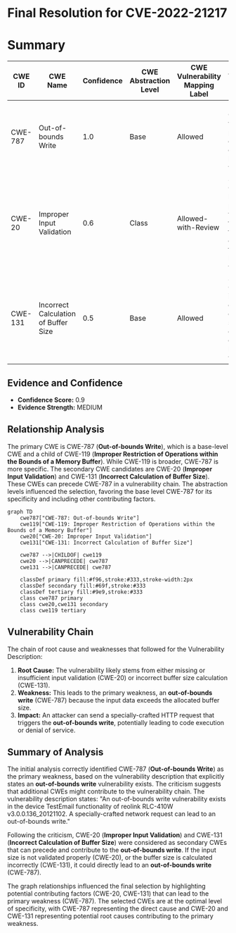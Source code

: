 # Final Resolution for CVE-2022-21217

# Summary
| CWE ID | CWE Name | Confidence | CWE Abstraction Level | CWE Vulnerability Mapping Label | CWE-Vulnerability Mapping Notes |
|---|---|---|---|---|---|
| CWE-787 | Out-of-bounds Write | 1.0 | Base | Allowed | Primary CWE. The vulnerability precisely describes an out-of-bounds write. |
| CWE-20 | Improper Input Validation | 0.6 | Class | Allowed-with-Review | Secondary CWE. The lack of proper input validation on the size of the input can contribute to the out-of-bounds write. |
| CWE-131 | Incorrect Calculation of Buffer Size | 0.5 | Base | Allowed | Secondary CWE. The incorrect calculation of the buffer size may cause an out-of-bounds write. |

## Evidence and Confidence

*   **Confidence Score:** 0.9
*   **Evidence Strength:** MEDIUM

## Relationship Analysis
The primary CWE is CWE-787 (**Out-of-bounds Write**), which is a base-level CWE and a child of CWE-119 (**Improper Restriction of Operations within the Bounds of a Memory Buffer**). While CWE-119 is broader, CWE-787 is more specific. The secondary CWE candidates are CWE-20 (**Improper Input Validation**) and CWE-131 (**Incorrect Calculation of Buffer Size**). These CWEs can precede CWE-787 in a vulnerability chain. The abstraction levels influenced the selection, favoring the base level CWE-787 for its specificity and including other contributing factors.

```mermaid
graph TD
    cwe787["CWE-787: Out-of-bounds Write"]
    cwe119["CWE-119: Improper Restriction of Operations within the Bounds of a Memory Buffer"]
    cwe20["CWE-20: Improper Input Validation"]
    cwe131["CWE-131: Incorrect Calculation of Buffer Size"]
    
    cwe787 -->|CHILDOF| cwe119
    cwe20 -->|CANPRECEDE| cwe787
    cwe131 -->|CANPRECEDE| cwe787
    
    classDef primary fill:#f96,stroke:#333,stroke-width:2px
    classDef secondary fill:#69f,stroke:#333
    classDef tertiary fill:#9e9,stroke:#333
    class cwe787 primary
    class cwe20,cwe131 secondary
    class cwe119 tertiary
```

## Vulnerability Chain
The chain of root cause and weaknesses that followed for the Vulnerability Description:
1.  **Root Cause:** The vulnerability likely stems from either missing or insufficient input validation (CWE-20) or incorrect buffer size calculation (CWE-131).
2.  **Weakness:** This leads to the primary weakness, an **out-of-bounds write** (CWE-787) because the input data exceeds the allocated buffer size.
3.  **Impact:** An attacker can send a specially-crafted HTTP request that triggers the **out-of-bounds write**, potentially leading to code execution or denial of service.

## Summary of Analysis
The initial analysis correctly identified CWE-787 (**Out-of-bounds Write**) as the primary weakness, based on the vulnerability description that explicitly states an **out-of-bounds write** vulnerability exists. The criticism suggests that additional CWEs might contribute to the vulnerability chain. The vulnerability description states: "An out-of-bounds write vulnerability exists in the device TestEmail functionality of reolink RLC-410W v3.0.0.136_20121102. A specially-crafted network request can lead to an out-of-bounds write."

Following the criticism, CWE-20 (**Improper Input Validation**) and CWE-131 (**Incorrect Calculation of Buffer Size**) were considered as secondary CWEs that can precede and contribute to the **out-of-bounds write**. If the input size is not validated properly (CWE-20), or the buffer size is calculated incorrectly (CWE-131), it could directly lead to an **out-of-bounds write** (CWE-787).

The graph relationships influenced the final selection by highlighting potential contributing factors (CWE-20, CWE-131) that can lead to the primary weakness (CWE-787). The selected CWEs are at the optimal level of specificity, with CWE-787 representing the direct cause and CWE-20 and CWE-131 representing potential root causes contributing to the primary weakness.